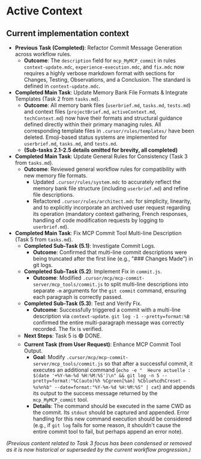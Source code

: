# Active Context

## Current implementation context
- **Previous Task (Completed)**: Refactor Commit Message Generation across workflow rules.
    - **Outcome**: The `description` field for `mcp_MyMCP_commit` in rules `context-update.mdc`, `experience-execution.mdc`, and `fix.mdc` now requires a highly verbose markdown format with sections for Changes, Testing, Observations, and a Conclusion. The standard is defined in `context-update.mdc`.
- **Completed Main Task**: Update Memory Bank File Formats & Integrate Templates (Task 2 from `tasks.md`).
    - **Outcome**: All memory bank files (`userbrief.md`, `tasks.md`, `tests.md`) and context files (`projectBrief.md`, `activeContext.md`, `techContext.md`) now have their formats and structural guidance defined directly within their primary managing rules. All corresponding template files in `.cursor/rules/templates/` have been deleted. Emoji-based status systems are implemented for `userbrief.md`, `tasks.md`, and `tests.md`.
    - **(Sub-tasks 2.1-2.5 details omitted for brevity, all completed)**
- **Completed Main Task**: Update General Rules for Consistency (Task 3 from `tasks.md`).
    - **Outcome**: Reviewed general workflow rules for compatibility with new memory file formats. 
        - Updated `.cursor/rules/system.mdc` to accurately reflect the memory bank file structure (including `userbrief.md`) and refine file descriptions.
        - Refactored `.cursor/rules/architect.mdc` for simplicity, linearity, and to explicitly incorporate an archived user request regarding its operation (mandatory context gathering, French responses, handling of code modification requests by logging to `userbrief.md`).
- **Completed Main Task**: Fix MCP Commit Tool Multi-line Description (Task 5 from `tasks.md`).
    - **Completed Sub-Task (5.1)**: Investigate Commit Logs.
        - **Outcome**: Confirmed that multi-line commit descriptions were being truncated after the first line (e.g., "### Changes Made") in git logs.
    - **Completed Sub-Task (5.2)**: Implement Fix in `commit.js`.
        - **Outcome**: Modified `.cursor/mcp/mcp-commit-server/mcp_tools/commit.js` to split multi-line descriptions into separate `-m` arguments for the `git commit` command, ensuring each paragraph is correctly passed.
    - **Completed Sub-Task (5.3)**: Test and Verify Fix.
        - **Outcome**: Successfully triggered a commit with a multi-line description via `context-update`. `git log -1 --pretty=format:%B` confirmed the entire multi-paragraph message was correctly recorded. The fix is verified.
    - **Next Steps**: Task 5 is 🟢 DONE. 
    - **Current Task (from User Request)**: Enhance MCP Commit Tool Output.
        - **Goal**: Modify `.cursor/mcp/mcp-commit-server/mcp_tools/commit.js` so that after a successful commit, it executes an additional command (`echo -e "  Heure actuelle : $(date '+%Y-%m-%d %H:%M:%S')\n" && git log -n 5 --pretty=format:"%C(auto)%h %Cgreen[%an] %Cblue%cd%Creset — %s%n%b" --date=format:"%Y-%m-%d %H:%M:%S" | cat`) and appends its output to the success message returned by the `mcp_MyMCP_commit` tool.
        - **Details**: The command should be executed in the same CWD as the commit. Its `stdout` should be captured and appended. Error handling for this new command execution should be considered (e.g., if `git log` fails for some reason, it shouldn't cause the entire commit tool to fail, but perhaps append an error note).

*(Previous content related to Task 3 focus has been condensed or removed as it is now historical or superseded by the current workflow progression.)*